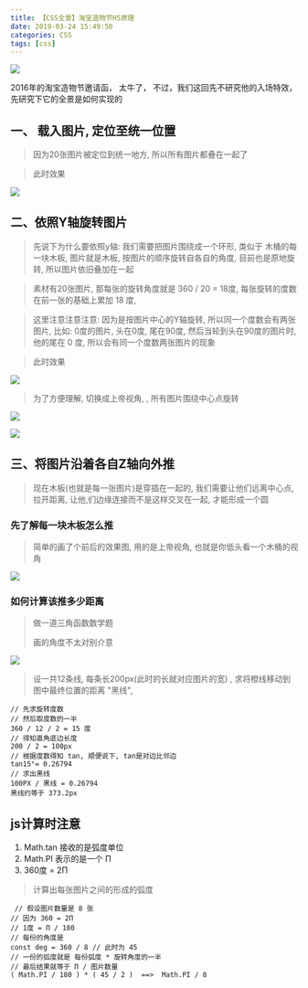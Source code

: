 ```yaml
---
title: 【CSS全景】淘宝造物节H5原理
date: 2019-03-24 15:49:50
categories: CSS
tags: [css]
---
```



![](http://img.nixiaolei.com/zaowu.gif)

2016年的淘宝造物节邀请函， 太牛了， 不过，我们这回先不研究他的入场特效，先研究下它的全景是如何实现的


## 一、 载入图片, 定位至统一位置
>因为20张图片被定位到统一地方, 所以所有图片都叠在一起了

>此时效果


![](http://img.nixiaolei.com/taobao01.png)

## 二、依照Y轴旋转图片
>先说下为什么要依照y轴:  我们需要把图片围绕成一个环形, 类似于 木桶的每一块木板,   图片就是木板, 按图片的顺序旋转自各自的角度, 目前也是原地旋转, 所以图片依旧叠加在一起

>素材有20张图片, 那每张的旋转角度就是 360 / 20 = 18度, 每张旋转的度数在前一张的基础上累加 18 度, 

>这里注意注意注意: 因为是按图片中心的Y轴旋转, 所以同一个度数会有两张图片,  比如: 0度的图片, 头在0度, 尾在90度,    然后当轮到头在90度的图片时, 他的尾在 0 度, 所以会有同一个度数两张图片的现象


>此时效果

![](http://img.nixiaolei.com/taobao02.png)


>为了方便理解, 切换成上帝视角, ,  所有图片围绕中心点旋转

![](http://img.nixiaolei.com/taobao03.png)

![](http://img.nixiaolei.com/taobao04.png)



## 三、将图片沿着各自Z轴向外推
>现在木板(也就是每一张图片)是穿插在一起的, 我们需要让他们远离中心点, 拉开距离, 让他,们边缘连接而不是这样交叉在一起,  才能形成一个圆

### 先了解每一块木板怎么推
>简单的画了个前后的效果图,  用的是上帝视角, 也就是你低头看一个木桶的视角



![](http://img.nixiaolei.com/taobao05.png)


### 如何计算该推多少距离
>做一道三角函数数学题
>
>画的角度不太对别介意

![](http://img.nixiaolei.com/taobao06.png)

>设一共12条线,  每条长200px(此时的长就对应图片的宽) ,  求将橙线移动到图中最终位置的距离 "黑线",
```
// 先求旋转度数
// 然后取度数的一半
360 / 12 / 2 = 15 度
// 得知直角底边长度
200 / 2 = 100px
// 根据度数得知 tan, 顺便说下, tan是对边比邻边
tan15°= 0.26794
// 求出黑线
100PX / 黑线 = 0.26794
黑线约等于 373.2px
```

## js计算时注意
1. Math.tan 接收的是弧度单位
2. Math.PI 表示的是一个 Π
3. 360度 = 2Π 
>计算出每张图片之间的形成的弧度
```
 // 假设图片数量是 8 张
// 因为 360 = 2Π
// 1度 = Π / 180
// 每份的角度是
const deg = 360 / 8 // 此时为 45
// 一份的弧度就是 每份弧度 * 旋转角度的一半
// 最后结果就等于 Π / 图片数量
( Math.PI / 180 ) * ( 45 / 2 )  ==>  Math.PI / 8
```






<div style='display: none;'>
谢谢最可爱的贝玺
</div>















